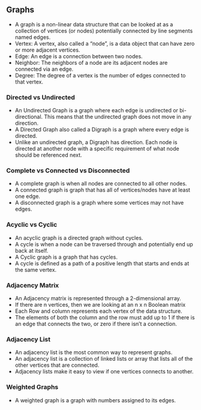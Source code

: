 ## Graphs
- A graph is a non-linear data structure that can be looked at as a collection of vertices (or nodes) potentially connected by line segments named edges.
- Vertex: A vertex, also called a “node”, is a data object that can have zero or more adjacent vertices.
- Edge: An edge is a connection between two nodes.
- Neighbor: The neighbors of a node are its adjacent nodes are connected via an edge.
- Degree: The degree of a vertex is the number of edges connected to that vertex.

### Directed vs Undirected
- An Undirected Graph is a graph where each edge is undirected or bi-directional. This means that the undirected graph does not move in any direction.
- A Directed Graph also called a Digraph is a graph where every edge is directed.
- Unlike an undirected graph, a Digraph has direction. Each node is directed at another node with a specific requirement of what node should be referenced next.

### Complete vs Connected vs Disconnected
- A complete graph is when all nodes are connected to all other nodes.
- A connected graph is graph that has all of vertices/nodes have at least one edge.
- A disconnected graph is a graph where some vertices may not have edges.

### Acyclic vs Cyclic
- An acyclic graph is a directed graph without cycles.
- A cycle is when a node can be traversed through and potentially end up back at itself.
- A Cyclic graph is a graph that has cycles.
- A cycle is defined as a path of a positive length that starts and ends at the same vertex.

### Adjacency Matrix
- An Adjacency matrix is represented through a 2-dimensional array.
- If there are n vertices, then we are looking at an n x n Boolean matrix
- Each Row and column represents each vertex of the data structure. 
- The elements of both the column and the row must add up to 1 if there is an edge that connects the two, or zero if there isn’t a connection.

### Adjacency List
- An adjacency list is the most common way to represent graphs.
- An adjacency list is a collection of linked lists or array that lists all of the other vertices that are connected.
- Adjacency lists make it easy to view if one vertices connects to another.

### Weighted Graphs
- A weighted graph is a graph with numbers assigned to its edges.
